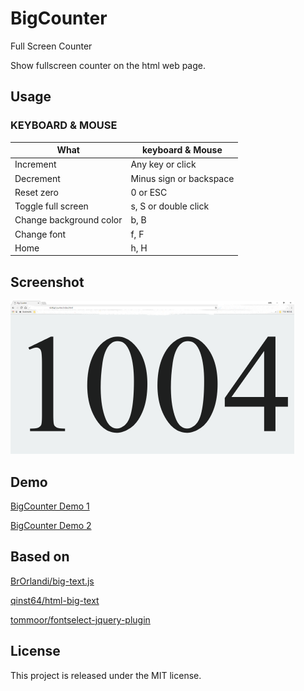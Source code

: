 # BigCounter

Full Screen Counter

Show fullscreen counter on the html web page.

## Usage

### KEYBOARD & MOUSE

| What | keyboard & Mouse  |
|---|---|
| Increment | Any key or click |
| Decrement | Minus sign or backspace |
| Reset zero | 0 or ESC |
| Toggle full screen | s, S or double click |
| Change background color | b, B |
| Change font | f, F |
| Home | h, H |

## Screenshot

![Screenshot 1](screenshot/screenshot1.jpg)

## Demo

[BigCounter Demo 1](https://kimhongil.github.io/BigCounter/)

[BigCounter Demo 2](http://hongil.kim/BigCounter/)

## Based on

[BrOrlandi/big-text.js](https://github.com/BrOrlandi/big-text.js)

[qinst64/html-big-text](https://github.com/qinst64/html-big-text)

[tommoor/fontselect-jquery-plugin](http://github.com/tommoor/fontselect-jquery-plugin)

## License

This project is released under the MIT license.